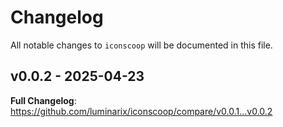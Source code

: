 # Changelog

All notable changes to `iconscoop` will be documented in this file.

## v0.0.2 - 2025-04-23

**Full Changelog**: https://github.com/luminarix/iconscoop/compare/v0.0.1...v0.0.2
